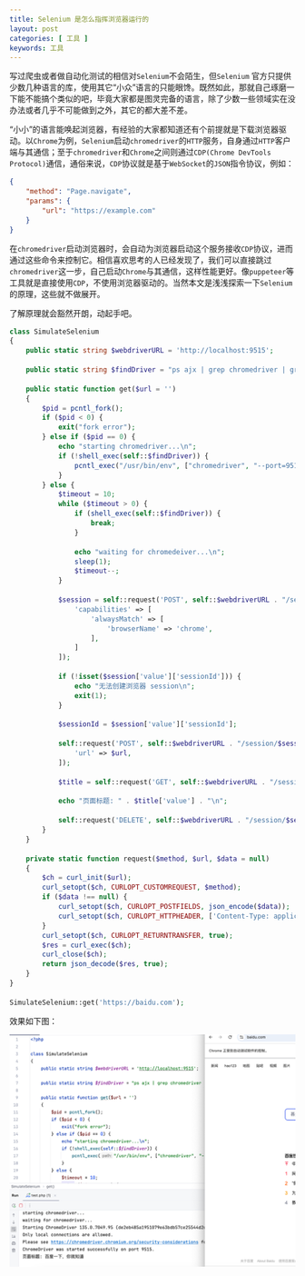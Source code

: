 ```yaml
---
title: Selenium 是怎么指挥浏览器运行的
layout: post
categories: [ 工具 ]
keywords: 工具
---
```


写过爬虫或者做自动化测试的相信对`Selenium`不会陌生，但`Selenium`
官方只提供少数几种语言的库，使用其它“小众”语言的只能眼馋。既然如此，那就自己琢磨一下能不能搞个类似的吧，毕竟大家都是图灵完备的语言，除了少数一些领域实在没办法或者几乎不可能做到之外，其它的都大差不差。

“小小”的语言能唤起浏览器，有经验的大家都知道还有个前提就是下载浏览器驱动。以`Chrome`为例，`Selenium`启动`chromedriver`的`HTTP`服务，自身通过`HTTP`客户端与其通信；至于`chromedriver`和`Chrome`之间则通过`CDP(Chrome DevTools Protocol)`通信，通俗来说，`CDP`协议就是基于`WebSocket`的`JSON`指令协议，例如：

```json
{
    "method": "Page.navigate",
    "params": {
        "url": "https://example.com"
    }
}
```

在`chromedriver`启动浏览器时，会自动为浏览器启动这个服务接收`CDP`协议，进而通过这些命令来控制它。相信喜欢思考的人已经发现了，我们可以直接跳过`chromedriver`这一步，自己启动`Chrome`与其通信，这样性能更好。像`puppeteer`等工具就是直接使用`CDP`，不使用浏览器驱动的。当然本文是浅浅探索一下`Selenium`的原理，这些就不做展开。

了解原理就会豁然开朗，动起手吧。

```php
class SimulateSelenium
{
    public static string $webdriverURL = 'http://localhost:9515';

    public static string $findDriver = "ps ajx | grep chromedriver | grep -v grep";

    public static function get($url = '')
    {
        $pid = pcntl_fork();
        if ($pid < 0) {
            exit("fork error");
        } else if ($pid == 0) {
            echo "starting chromedriver...\n";
            if (!shell_exec(self::$findDriver)) {
                pcntl_exec("/usr/bin/env", ["chromedriver", "--port=9515", "&"], ["PATH" => "/Users/wu/Bin"]);
            }
        } else {
            $timeout = 10;
            while ($timeout > 0) {
                if (shell_exec(self::$findDriver)) {
                    break;
                }

                echo "waiting for chromedeiver...\n";
                sleep(1);
                $timeout--;
            }

            $session = self::request('POST', self::$webdriverURL . "/session", [
                'capabilities' => [
                    'alwaysMatch' => [
                        'browserName' => 'chrome',
                    ],
                ]
            ]);

            if (!isset($session['value']['sessionId'])) {
                echo "无法创建浏览器 session\n";
                exit(1);
            }

            $sessionId = $session['value']['sessionId'];

            self::request('POST', self::$webdriverURL . "/session/$sessionId/url", [
                'url' => $url,
            ]);

            $title = self::request('GET', self::$webdriverURL . "/session/$sessionId/title");

            echo "页面标题: " . $title['value'] . "\n";

            self::request('DELETE', self::$webdriverURL . "/session/$sessionId");
        }
    }

    private static function request($method, $url, $data = null)
    {
        $ch = curl_init($url);
        curl_setopt($ch, CURLOPT_CUSTOMREQUEST, $method);
        if ($data !== null) {
            curl_setopt($ch, CURLOPT_POSTFIELDS, json_encode($data));
            curl_setopt($ch, CURLOPT_HTTPHEADER, ['Content-Type: application/json']);
        }
        curl_setopt($ch, CURLOPT_RETURNTRANSFER, true);
        $res = curl_exec($ch);
        curl_close($ch);
        return json_decode($res, true);
    }
}

SimulateSelenium::get('https://baidu.com');
```

效果如下图：

![simulate_selenium](/assets/images/2025/0418/simulate_selenium.png)
